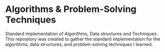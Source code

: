 # Algorithms & Problem-Solving Techniques
Standard implementation of Algorithms, Data structures and Techniques.
This repository was created to gather the standard implementation for the algorithms, data structures, and problem-solving techniques I learned. 